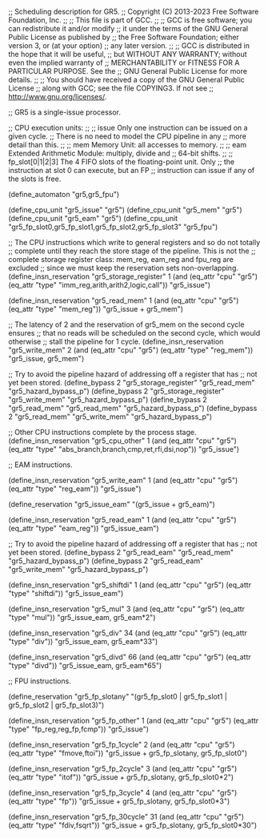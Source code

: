 ;; Scheduling description for GR5.
;; Copyright (C) 2013-2023 Free Software Foundation, Inc.
;;
;; This file is part of GCC.
;;
;; GCC is free software; you can redistribute it and/or modify
;; it under the terms of the GNU General Public License as published by
;; the Free Software Foundation; either version 3, or (at your option)
;; any later version.
;;
;; GCC is distributed in the hope that it will be useful,
;; but WITHOUT ANY WARRANTY; without even the implied warranty of
;; MERCHANTABILITY or FITNESS FOR A PARTICULAR PURPOSE.  See the
;; GNU General Public License for more details.
;;
;; You should have received a copy of the GNU General Public License
;; along with GCC; see the file COPYING3.  If not see
;; <http://www.gnu.org/licenses/>.

;; GR5 is a single-issue processor.

;; CPU execution units:
;;
;; issue                  Only one instruction can be issued on a given cycle.
;;                        There is no need to model the CPU pipeline in any
;;                        more detail than this.
;;
;; mem                    Memory Unit: all accesses to memory.
;;
;; eam                    Extended Arithmetic Module: multiply, divide and
;;                        64-bit shifts.
;;
;; fp_slot[0|1|2|3]       The 4 FIFO slots of the floating-point unit.  Only
;;                        the instruction at slot 0 can execute, but an FP
;;                        instruction can issue if any of the slots is free.

(define_automaton "gr5,gr5_fpu")

(define_cpu_unit "gr5_issue" "gr5")
(define_cpu_unit "gr5_mem" "gr5")
(define_cpu_unit "gr5_eam" "gr5")
(define_cpu_unit "gr5_fp_slot0,gr5_fp_slot1,gr5_fp_slot2,gr5_fp_slot3" "gr5_fpu")

;; The CPU instructions which write to general registers and so do not totally
;; complete until they reach the store stage of the pipeline.  This is not the
;; complete storage register class: mem_reg, eam_reg and fpu_reg are excluded
;; since we must keep the reservation sets non-overlapping.
(define_insn_reservation "gr5_storage_register" 1
  (and (eq_attr "cpu" "gr5")
       (eq_attr "type" "imm_reg,arith,arith2,logic,call"))
  "gr5_issue")

(define_insn_reservation "gr5_read_mem" 1
  (and (eq_attr "cpu" "gr5")
       (eq_attr "type" "mem_reg"))
  "gr5_issue + gr5_mem")

;; The latency of 2 and the reservation of gr5_mem on the second cycle ensures
;; that no reads will be scheduled on the second cycle, which would otherwise
;; stall the pipeline for 1 cycle.
(define_insn_reservation "gr5_write_mem" 2
  (and (eq_attr "cpu" "gr5")
       (eq_attr "type" "reg_mem"))
  "gr5_issue, gr5_mem")

;; Try to avoid the pipeline hazard of addressing off a register that has
;; not yet been stored.
(define_bypass 2 "gr5_storage_register" "gr5_read_mem"   "gr5_hazard_bypass_p")
(define_bypass 2 "gr5_storage_register" "gr5_write_mem"  "gr5_hazard_bypass_p")
(define_bypass 2 "gr5_read_mem"         "gr5_read_mem"   "gr5_hazard_bypass_p")
(define_bypass 2 "gr5_read_mem"         "gr5_write_mem"  "gr5_hazard_bypass_p")

;; Other CPU instructions complete by the process stage.
(define_insn_reservation "gr5_cpu_other" 1
  (and (eq_attr "cpu" "gr5")
       (eq_attr "type" "abs_branch,branch,cmp,ret,rfi,dsi,nop"))
  "gr5_issue")

;; EAM instructions.

(define_insn_reservation "gr5_write_eam" 1
  (and (eq_attr "cpu" "gr5")
       (eq_attr "type" "reg_eam"))
  "gr5_issue")

(define_reservation "gr5_issue_eam" "(gr5_issue + gr5_eam)")

(define_insn_reservation "gr5_read_eam" 1
  (and (eq_attr "cpu" "gr5")
       (eq_attr "type" "eam_reg"))
  "gr5_issue_eam")

;; Try to avoid the pipeline hazard of addressing off a register that has
;; not yet been stored.
(define_bypass 2 "gr5_read_eam" "gr5_read_mem"  "gr5_hazard_bypass_p")
(define_bypass 2 "gr5_read_eam" "gr5_write_mem" "gr5_hazard_bypass_p")

(define_insn_reservation "gr5_shiftdi" 1
  (and (eq_attr "cpu" "gr5")
       (eq_attr "type" "shiftdi"))
  "gr5_issue_eam")

(define_insn_reservation "gr5_mul" 3
  (and (eq_attr "cpu" "gr5")
       (eq_attr "type" "mul"))
  "gr5_issue_eam, gr5_eam*2")

(define_insn_reservation "gr5_div" 34
  (and (eq_attr "cpu" "gr5")
       (eq_attr "type" "div"))
  "gr5_issue_eam, gr5_eam*33")

(define_insn_reservation "gr5_divd" 66
  (and (eq_attr "cpu" "gr5")
       (eq_attr "type" "divd"))
  "gr5_issue_eam, gr5_eam*65")

;; FPU instructions.

(define_reservation "gr5_fp_slotany" "(gr5_fp_slot0 | gr5_fp_slot1 | gr5_fp_slot2 | gr5_fp_slot3)")

(define_insn_reservation "gr5_fp_other" 1
  (and (eq_attr "cpu" "gr5")
       (eq_attr "type" "fp_reg,reg_fp,fcmp"))
  "gr5_issue")

(define_insn_reservation "gr5_fp_1cycle" 2
  (and (eq_attr "cpu" "gr5")
       (eq_attr "type" "fmove,ftoi"))
  "gr5_issue + gr5_fp_slotany, gr5_fp_slot0")

(define_insn_reservation "gr5_fp_2cycle" 3
  (and (eq_attr "cpu" "gr5")
       (eq_attr "type" "itof"))
  "gr5_issue + gr5_fp_slotany, gr5_fp_slot0*2")

(define_insn_reservation "gr5_fp_3cycle" 4
  (and (eq_attr "cpu" "gr5")
       (eq_attr "type" "fp"))
  "gr5_issue + gr5_fp_slotany, gr5_fp_slot0*3")

(define_insn_reservation "gr5_fp_30cycle" 31
  (and (eq_attr "cpu" "gr5")
       (eq_attr "type" "fdiv,fsqrt"))
  "gr5_issue + gr5_fp_slotany, gr5_fp_slot0*30")
